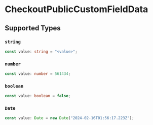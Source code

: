 # CheckoutPublicCustomFieldData


## Supported Types

### `string`

```typescript
const value: string = "<value>";
```

### `number`

```typescript
const value: number = 561434;
```

### `boolean`

```typescript
const value: boolean = false;
```

### `Date`

```typescript
const value: Date = new Date("2024-02-16T01:56:17.223Z");
```

